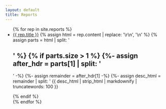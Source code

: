 ```yaml
---
layout: default
title: Reports
---
```


<ul>
{% for rep in site.reports %}
  <li>
    <a href="{{ rep.url | relative_url }}">{{ rep.title }}</a>
    {% assign html         = rep.content | replace: '\r\n', '\n' %}
    {% assign parts        = html | split: '<h2 id="1-motivation-of-the-paper">' %}
    {% if parts.size > 1 %}
      {%- assign after_hdr = parts[1] | split: '</h2>' -%}
      {%- assign remainder = after_hdr[1] -%}
      {%- assign desc_html = remainder | split: '<h2' | first -%}
      <p class="report-description">
        {{ desc_html | strip_html | markdownify | truncatewords: 100 }}
      </p>
    {% endif %}
  </li>
{% endfor %}
</ul>
